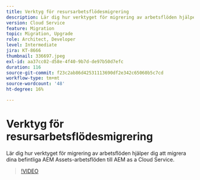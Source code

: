 ```yaml
---
title: Verktyg för resursarbetsflödesmigrering
description: Lär dig hur verktyget för migrering av arbetsflöden hjälper dig att migrera dina befintliga AEM Assets-arbetsflöden till AEM as a Cloud Service.
version: Cloud Service
feature: Migration
topic: Migration, Upgrade
role: Architect, Developer
level: Intermediate
jira: KT-8666
thumbnail: 336697.jpeg
exl-id: aa37cc02-d58e-4f40-9b7d-de97b50d7efc
duration: 116
source-git-commit: f23c2ab86d42531113690df2e342c65060b5c7cd
workflow-type: tm+mt
source-wordcount: '48'
ht-degree: 16%

---
```


# Verktyg för resursarbetsflödesmigrering

Lär dig hur verktyget för migrering av arbetsflöden hjälper dig att migrera dina befintliga AEM Assets-arbetsflöden till AEM as a Cloud Service.

>[!VIDEO](https://video.tv.adobe.com/v/336697?quality=12&learn=on)
